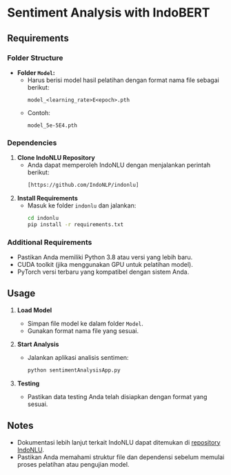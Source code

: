 # Sentiment Analysis with IndoBERT

## Requirements

### Folder Structure
- **Folder `Model`:**
  - Harus berisi model hasil pelatihan dengan format nama file sebagai berikut:
    ```
    model_<learning_rate>E<epoch>.pth
    ```
  - Contoh:
    ```
    model_5e-5E4.pth
    ```

### Dependencies
1. **Clone IndoNLU Repository**
   - Anda dapat memperoleh IndoNLU dengan menjalankan perintah berikut:
     ```bash
     [https://github.com/IndoNLP/indonlu]
     ```
2. **Install Requirements**
   - Masuk ke folder `indonlu` dan jalankan:
     ```bash
     cd indonlu
     pip install -r requirements.txt
     ```

### Additional Requirements
- Pastikan Anda memiliki Python 3.8 atau versi yang lebih baru.
- CUDA toolkit (jika menggunakan GPU untuk pelatihan model).
- PyTorch versi terbaru yang kompatibel dengan sistem Anda.

## Usage

1. **Load Model**
   - Simpan file model ke dalam folder `Model`.
   - Gunakan format nama file yang sesuai.

2. **Start Analysis**
   - Jalankan aplikasi analisis sentimen:
     ```bash
     python sentimentAnalysisApp.py
     ```

3. **Testing**
   - Pastikan data testing Anda telah disiapkan dengan format yang sesuai.

## Notes
- Dokumentasi lebih lanjut terkait IndoNLU dapat ditemukan di [repository IndoNLU](https://github.com/IndoNLP/indonlu).
- Pastikan Anda memahami struktur file dan dependensi sebelum memulai proses pelatihan atau pengujian model.
